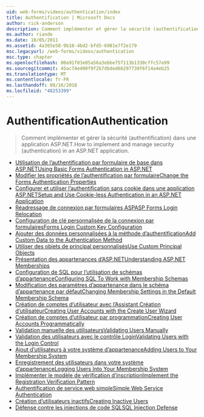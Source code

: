 ```yaml
---
uid: web-forms/videos/authentication/index
title: Authentification | Microsoft Docs
author: rick-anderson
description: Comment implémenter et gérer la sécurité (authentification) dans une application ASP.NET.
ms.author: riande
ms.date: 10/05/2011
ms.assetid: 4a365e58-9b18-4bd2-bfd5-6981e7f2e179
msc.legacyurl: /web-forms/videos/authentication
msc.type: chapter
ms.openlocfilehash: 00a91f03e05a56a3ebbe75f113b1330cffc57a99
ms.sourcegitcommit: 45ac74e400f9f2b7dbded66297730f6f14a4eb25
ms.translationtype: MT
ms.contentlocale: fr-FR
ms.lasthandoff: 08/16/2018
ms.locfileid: "48253399"
---
```

<a name="authentication"></a><span data-ttu-id="1f9a3-103">Authentification</span><span class="sxs-lookup"><span data-stu-id="1f9a3-103">Authentication</span></span>
====================
> <span data-ttu-id="1f9a3-104">Comment implémenter et gérer la sécurité (authentification) dans une application ASP.NET.</span><span class="sxs-lookup"><span data-stu-id="1f9a3-104">How to implement and manage security (authentication) in an ASP.NET application.</span></span>


- [<span data-ttu-id="1f9a3-105">Utilisation de l’authentification par formulaire de base dans ASP.NET</span><span class="sxs-lookup"><span data-stu-id="1f9a3-105">Using Basic Forms Authentication in ASP.NET</span></span>](using-basic-forms-authentication-in-aspnet.md)
- [<span data-ttu-id="1f9a3-106">Modifier les propriétés de l’authentification par formulaire</span><span class="sxs-lookup"><span data-stu-id="1f9a3-106">Change the Forms Authentication Properties</span></span>](how-to-change-the-forms-authentication-properties.md)
- [<span data-ttu-id="1f9a3-107">Configurer et utiliser l’authentification sans cookie dans une application ASP.NET</span><span class="sxs-lookup"><span data-stu-id="1f9a3-107">Setup and Use Cookie-less Authentication in an ASP.NET Application</span></span>](how-to-setup-and-use-cookie-less-authentication-in-an-aspnet-application.md)
- [<span data-ttu-id="1f9a3-108">Réadressage de connexion par formulaires ASP</span><span class="sxs-lookup"><span data-stu-id="1f9a3-108">ASP Forms Login Relocation</span></span>](asp-forms-login-relocation.md)
- [<span data-ttu-id="1f9a3-109">Configuration de clé personnalisée de la connexion par formulaires</span><span class="sxs-lookup"><span data-stu-id="1f9a3-109">Forms Login Custom Key Configuration</span></span>](forms-login-custom-key-configuration.md)
- [<span data-ttu-id="1f9a3-110">Ajouter des données personnalisées à la méthode d’authentification</span><span class="sxs-lookup"><span data-stu-id="1f9a3-110">Add Custom Data to the Authentication Method</span></span>](add-custom-data-to-the-authentication-method.md)
- [<span data-ttu-id="1f9a3-111">Utiliser des objets de principal personnalisés</span><span class="sxs-lookup"><span data-stu-id="1f9a3-111">Use Custom Principal Objects</span></span>](use-custom-principal-objects.md)
- [<span data-ttu-id="1f9a3-112">Présentation des appartenances d’ASP.NET</span><span class="sxs-lookup"><span data-stu-id="1f9a3-112">Understanding ASP.NET Memberships</span></span>](understanding-aspnet-memberships.md)
- [<span data-ttu-id="1f9a3-113">Configuration de SQL pour l’utilisation de schémas d’appartenance</span><span class="sxs-lookup"><span data-stu-id="1f9a3-113">Configuring SQL To Work with Membership Schemas</span></span>](configuring-sql-to-work-with-membership-schemas.md)
- [<span data-ttu-id="1f9a3-114">Modification des paramètres d’appartenance dans le schéma d’appartenance par défaut</span><span class="sxs-lookup"><span data-stu-id="1f9a3-114">Changing Membership Settings in the Default Membership Schema</span></span>](changing-membership-settings-in-the-default-membership-schema.md)
- [<span data-ttu-id="1f9a3-115">Création de comptes d’utilisateur avec l’Assistant Création d’utilisateur</span><span class="sxs-lookup"><span data-stu-id="1f9a3-115">Creating User Accounts with the Create User Wizard</span></span>](creating-user-accounts-with-the-create-user-wizard.md)
- [<span data-ttu-id="1f9a3-116">Création de comptes d’utilisateur par programmation</span><span class="sxs-lookup"><span data-stu-id="1f9a3-116">Creating User Accounts Programmatically</span></span>](creating-user-accounts-programmatically.md)
- [<span data-ttu-id="1f9a3-117">Validation manuelle des utilisateurs</span><span class="sxs-lookup"><span data-stu-id="1f9a3-117">Validating Users Manually</span></span>](validating-users-manually.md)
- [<span data-ttu-id="1f9a3-118">Validation des utilisateurs avec le contrôle Login</span><span class="sxs-lookup"><span data-stu-id="1f9a3-118">Validating Users with the Login Control</span></span>](validating-users-with-the-login-control.md)
- [<span data-ttu-id="1f9a3-119">Ajout d’utilisateurs à votre système d’appartenance</span><span class="sxs-lookup"><span data-stu-id="1f9a3-119">Adding Users to Your Membership System</span></span>](adding-users-to-your-membership-system.md)
- [<span data-ttu-id="1f9a3-120">Enregistrement des utilisateurs dans votre système d’appartenance</span><span class="sxs-lookup"><span data-stu-id="1f9a3-120">Logging Users Into Your Membership System</span></span>](logging-users-into-your-membership-system.md)
- [<span data-ttu-id="1f9a3-121">Implémenter le modèle de vérification d’inscription</span><span class="sxs-lookup"><span data-stu-id="1f9a3-121">Implement the Registration Verification Pattern</span></span>](implement-the-registration-verification-pattern.md)
- [<span data-ttu-id="1f9a3-122">Authentification de service web simple</span><span class="sxs-lookup"><span data-stu-id="1f9a3-122">Simple Web Service Authentication</span></span>](simple-web-service-authentication.md)
- [<span data-ttu-id="1f9a3-123">Création d’utilisateurs inactifs</span><span class="sxs-lookup"><span data-stu-id="1f9a3-123">Creating Inactive Users</span></span>](creating-inactive-users.md)
- [<span data-ttu-id="1f9a3-124">Défense contre les injections de code SQL</span><span class="sxs-lookup"><span data-stu-id="1f9a3-124">SQL Injection Defense</span></span>](sql-injection-defense.md)

